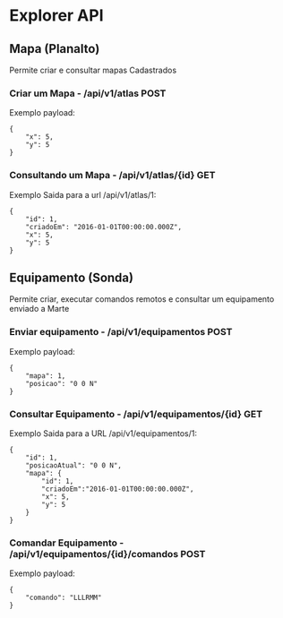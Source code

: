 # Explorer API

## Mapa (Planalto)

Permite criar e consultar mapas Cadastrados

### Criar um Mapa - /api/v1/atlas POST

Exemplo payload:

```
{
	"x": 5,
	"y": 5
}
```

### Consultando um Mapa - /api/v1/atlas/{id} GET

Exemplo Saida para a url /api/v1/atlas/1:

```
{
	"id": 1,
	"criadoEm": "2016-01-01T00:00:00.000Z",
	"x": 5,
	"y": 5
}
```

## Equipamento (Sonda)

Permite criar, executar comandos remotos e consultar um equipamento enviado a Marte

### Enviar equipamento - /api/v1/equipamentos POST

Exemplo payload:

```
{
	"mapa": 1,
	"posicao": "0 0 N"
}
```

### Consultar Equipamento - /api/v1/equipamentos/{id} GET

Exemplo Saida para a URL /api/v1/equipamentos/1:

```
{
	"id": 1,
	"posicaoAtual": "0 0 N",
	"mapa": {
		"id": 1,
		"criadoEm":"2016-01-01T00:00:00.000Z",
		"x": 5,
		"y": 5
	}
}
```

### Comandar Equipamento - /api/v1/equipamentos/{id}/comandos POST

Exemplo payload:

```
{
	"comando": "LLLRMM"
}
```

